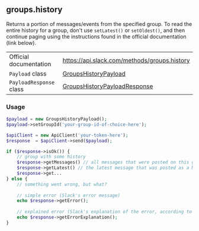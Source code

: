 ## groups.history

Returns a portion of messages/events from the specified group. To read the entire history for a group,
don't use `setLatest()` or `setOldest()`, and then continue paging using the instructions found in the
official documentation (link below).

| | |
|-------------------------|---------------------------------------------------------------------------------------------------------------------------------------|
| Official documentation  | https://api.slack.com/methods/groups.history                                                                                          |
| `Payload` class         | [GroupsHistoryPayload](https://github.com/displayce/slack/blob/master/src/CL/Slack/Payload/GroupsHistoryPayload.php)                 |
| `PayloadResponse` class | [GroupsHistoryPayloadResponse](https://github.com/displayce/slack/blob/master/src/CL/Slack/Payload/GroupsHistoryPayloadResponse.php) |


### Usage

```php
$payload = new GroupsHistoryPayload();
$payload->setGroupId('your-group-id-of-choice-here');

$apiClient = new ApiClient('your-token-here');
$response  = $apiClient->send($payload);

if ($response->isOk()) {
    // group with some history
    $response->getMessages() // all messages that were posted on this group, as an array of Message objects
    $response->getLatest() // the latest message that was posted as a Message object 
    $response->get...
} else {
    // something went wrong, but what?
    
    // simple error (Slack's error message)
    echo $response->getError();
    
    // explained error (Slack's explanation of the error, according to the documentation)
    echo $response->getErrorExplanation();
}
```
